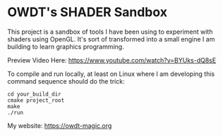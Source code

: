 # OWDT's SHADER Sandbox
This project is a sandbox of tools I have been using to experiment with shaders using OpenGL.
It's sort of transformed into a small engine I am building to learn graphics programming.

Preview Video Here:
https://www.youtube.com/watch?v=BYUks-dQ8sE

To compile and run locally, at least on Linux where I am developing this command sequence should do the trick:
```
cd your_build_dir
cmake project_root
make
./run
```

My website:
https://owdt-magic.org

